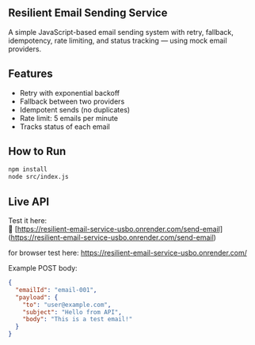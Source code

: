 ## Resilient Email Sending Service

A simple JavaScript-based email sending system with retry, fallback, idempotency, rate limiting, and status tracking — using mock email providers.

## Features

- Retry with exponential backoff
- Fallback between two providers
- Idempotent sends (no duplicates)
- Rate limit: 5 emails per minute
- Tracks status of each email

## How to Run

```bash
npm install
node src/index.js
```

## Live API

Test it here:  
🔗 [https://resilient-email-service-usbo.onrender.com/send-email] (https://resilient-email-service-usbo.onrender.com/send-email)

for browser test here:
https://resilient-email-service-usbo.onrender.com/

Example POST body:

```json
{
  "emailId": "email-001",
  "payload": {
    "to": "user@example.com",
    "subject": "Hello from API",
    "body": "This is a test email!"
  }
}
```
